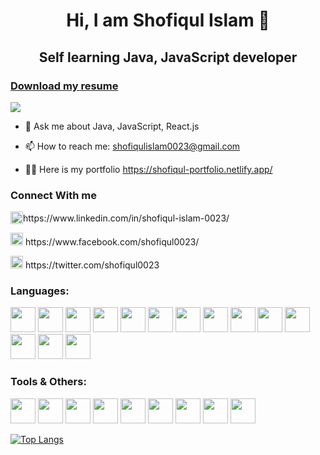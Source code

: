 <h1 align="center">Hi, I am Shofiqul Islam 👋</h1>
<h2 align="center">Self learning Java, JavaScript developer</h2>

<h3><a href="#">Download my resume</a></h3>
<p><img src="https://github-profile-trophy.vercel.app/?username=shofiq0023&theme=onedark"></p>

- 💬 Ask me about Java, JavaScript, React.js

- 📫 How to reach me: shofiqulislam0023@gmail.com

- 👨‍💻 Here is my portfolio https://shofiqul-portfolio.netlify.app/


<h3>Connect With me</h3>
<p style="display: flex; align-items: center;"><img src="https://cdn.worldvectorlogo.com/logos/linkedin-icon.svg" style="height: 20px; width: 20px;"> https://www.linkedin.com/in/shofiqul-islam-0023/</p>
<p><img src="https://cdn.worldvectorlogo.com/logos/facebook-3-2.svg" height="20" width="20"> https://www.facebook.com/shofiqul0023/</p>
<p><img src="https://cdn.worldvectorlogo.com/logos/twitter-3.svg" height="20" width="20"> https://twitter.com/shofiqul0023</p>


<h3>Languages: </h3>
<p>
<img src="https://cdn.worldvectorlogo.com/logos/html-1.svg" height="40" width="40">
<img src="https://cdn.worldvectorlogo.com/logos/css-3.svg" height="40" width="40">
<img src="https://cdn.worldvectorlogo.com/logos/bootstrap-4.svg" height="40" width="40">
<img src="https://cdn.worldvectorlogo.com/logos/tailwind-css-2.svg" height="40" width="40">
<img src="https://cdn.worldvectorlogo.com/logos/logo-javascript.svg" height="40" width="40">
<img src="https://cdn.worldvectorlogo.com/logos/java.svg" height="40" width="40">
<img src="https://cdn.worldvectorlogo.com/logos/spring-3.svg" height="40" width="40">
<img src="https://cdn.worldvectorlogo.com/logos/python-4.svg" height="40" width="40">
<img src="https://cdn.worldvectorlogo.com/logos/php.svg" height="40" width="40">
<img src="https://cdn.worldvectorlogo.com/logos/wordpress-blue.svg" height="40" width="40">
<img src="https://cdn.worldvectorlogo.com/logos/nodejs-icon.svg" height="40" width="40">
<img src="https://cdn.worldvectorlogo.com/logos/react-2.svg" height="40" width="40">
<img src="https://cdn.worldvectorlogo.com/logos/mysql-6.svg" height="40" width="40">
<img src="https://cdn.worldvectorlogo.com/logos/mongodb-icon-1.svg" height="40" width="40">
</p>


<h3>Tools & Others: </h3>
<p>
<img src="https://cdn.worldvectorlogo.com/logos/git-icon.svg" height="40" width="40">
<img src="https://cdn.worldvectorlogo.com/logos/npm-square-red-1.svg" height="40" width="40">
<img src="https://cdn.worldvectorlogo.com/logos/netlify.svg" height="40" width="40">
<img src="https://cdn.worldvectorlogo.com/logos/heroku-4.svg" height="40" width="40">
<img src="https://cdn.worldvectorlogo.com/logos/chrome.svg" height="40" width="40">
<img src="https://cdn.worldvectorlogo.com/logos/adobe-photoshop-cs6.svg" height="40" width="40">
<img src="https://cdn.worldvectorlogo.com/logos/adobe-illustrator-cs6.svg" height="40" width="40">
<img src="https://cdn.worldvectorlogo.com/logos/after-effects-cc.svg" height="40" width="40">
<img src="https://cdn.worldvectorlogo.com/logos/blender-2.svg" height="40" width="40">
</p>


[![Top Langs](https://github-readme-stats.vercel.app/api/top-langs/?username=shofiq0023&layout=compact&theme=onedark)](https://github.com/shofiq0023/github-readme-stats)
